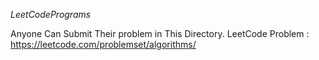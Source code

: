 *LeetCodePrograms*

Anyone Can Submit Their problem in This Directory. LeetCode Problem : https://leetcode.com/problemset/algorithms/


